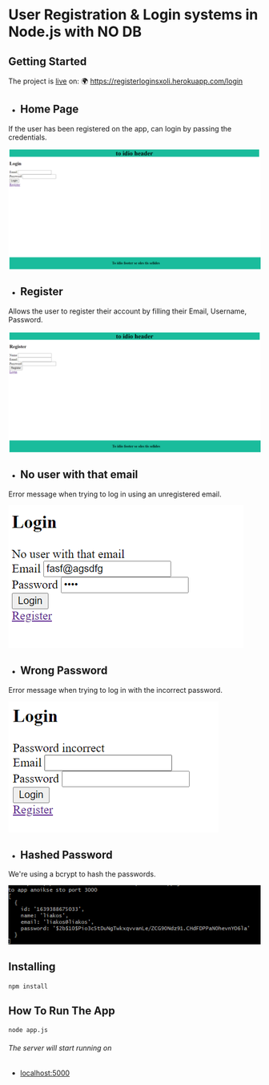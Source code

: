 # User Registration & Login systems in Node.js with NO DB

## Getting Started

The project is [live](https://registerloginsxoli.herokuapp.com/login) on: 🌍 https://registerloginsxoli.herokuapp.com/login 

- ## Home Page

If the user has been registered on the app, can login by passing the credentials.

<img src="screenshots/homePage.png">

- ## Register

Allows the user to register their account by filling their Email, Username, Password.

<img src="screenshots/registerTab.png">

- ## No user with that email

Error message when trying to log in using an unregistered email.

<img src="screenshots/errorMessage1.png">

- ## Wrong Password

Error message when trying to log in with the incorrect password.

<img src="screenshots/errorMessage2_1.png">

- ## Hashed Password

We're using a bcrypt to hash the passwords.

<img src="screenshots/hashedPassword.png">

## Installing

```
npm install
```

## How To Run The App

```
node app.js
```

###### The server will start running on
- [localhost:5000](http://localhost:5000)
